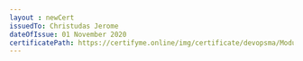 ```yaml
--- 
layout : newCert 
issuedTo: Christudas Jerome
dateOfIssue: 01 November 2020
certificatePath: https://certifyme.online/img/certificate/devopsma/ModuleCertificate/ChristudasInSpec.png
--- 
```

